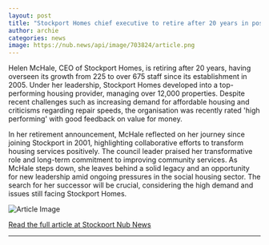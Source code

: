 ```yaml
---
layout: post
title: "Stockport Homes chief executive to retire after 20 years in post"
author: archie
categories: news
image: https://nub.news/api/image/703824/article.png
---
```

Helen McHale, CEO of Stockport Homes, is retiring after 20 years, having overseen its growth from 225 to over 675 staff since its establishment in 2005. Under her leadership, Stockport Homes developed into a top-performing housing provider, managing over 12,000 properties. Despite recent challenges such as increasing demand for affordable housing and criticisms regarding repair speeds, the organisation was recently rated 'high performing' with good feedback on value for money.

In her retirement announcement, McHale reflected on her journey since joining Stockport in 2001, highlighting collaborative efforts to transform housing services positively. The council leader praised her transformative role and long-term commitment to improving community services. As McHale steps down, she leaves behind a solid legacy and an opportunity for new leadership amid ongoing pressures in the social housing sector. The search for her successor will be crucial, considering the high demand and issues still facing Stockport Homes.

![Article Image](https://nub.news/api/image/703824/article.png)

[Read the full article at Stockport Nub News](https://stockport.nub.news/news/local-news/stockport-homes-chief-executive-to-retire-after-20-years-in-post-276496)

---
